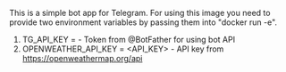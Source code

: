 ﻿This is a simple bot app for Telegram.
For using this image you need to provide two environment variables by passing them into "docker run -e".

1) TG_API_KEY = <TOKEN> - Token from @BotFather for using bot API
2) OPENWEATHER_API_KEY = <API_KEY> - API key from https://openweathermap.org/api